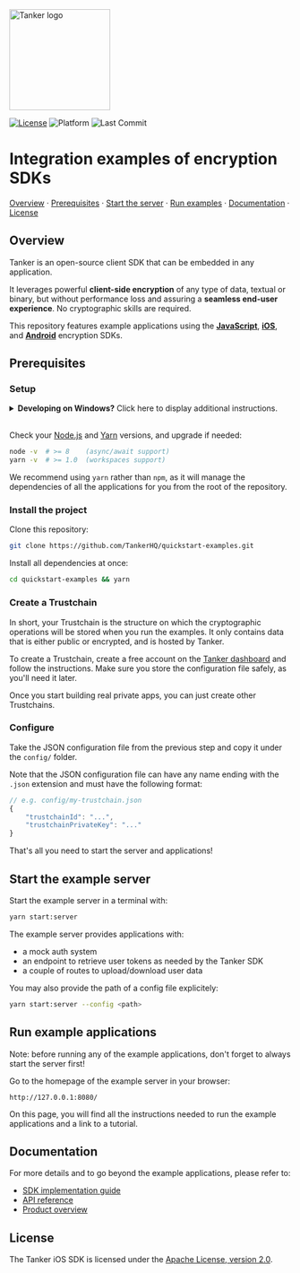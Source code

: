 [last-commit-badge]: https://img.shields.io/github/last-commit/TankerHQ/quickstart-examples.svg?label=Last%20commit&logo=github
[license-badge]: https://img.shields.io/badge/License-Apache%202.0-blue.svg
[license-link]: https://opensource.org/licenses/Apache-2.0
[platform-badge]: https://img.shields.io/static/v1.svg?label=Platform&message=android%20%7C%20ios%20%7C%20javascript&color=lightgrey

<img src="https://cdn.jsdelivr.net/gh/TankerHQ/sdk-js@v1.10.1/src/public/tanker.png" alt="Tanker logo" width="180" />

[![License][license-badge]][license-link]
![Platform][platform-badge]
![Last Commit][last-commit-badge]

# Integration examples of encryption SDKs

[Overview](#overview) · [Prerequisites](#prerequisites) · [Start the server](#start-the-example-server) · [Run examples](#run-example-applications) · [Documentation](#documentation) · [License](#license)

## Overview

Tanker is an open-source client SDK that can be embedded in any application.

It leverages powerful **client-side encryption** of any type of data, textual or binary, but without performance loss and assuring a **seamless end-user experience**. No cryptographic skills are required.

This repository features example applications using the **[JavaScript](https://github.com/TankerHQ/sdk-js)**, **[iOS](https://github.com/TankerHQ/sdk-ios)**, and **[Android](https://github.com/TankerHQ/sdk-android)** encryption SDKs.

## Prerequisites

### Setup

<details>
<summary><b>Developing on Windows?</b> Click here to display additional instructions.</summary>

#### ↡↡↡↡↡↡↡↡↡↡ Windows instructions ↡↡↡↡↡↡↡↡↡↡

<br />

On Windows 10 version 1607 or later, the easiest way to run the quickstart examples is by installing the [Windows Subsystem for Linux](https://msdn.microsoft.com/en-us/commandline/wsl/about).

Although it is possible to set up a Node.js stack on older Windows versions, the amount of work required is out of the scope of this guide.

Once you have enabled [Windows Subsystem for Linux](https://msdn.microsoft.com/en-us/commandline/wsl/about), open a new Command Prompt instance and type the following:

```bash
bash
```

Your Command Prompt instance should now be a Bash instance.

For the record, you can access your Windows `C:\` drive at anytime under `/mnt/c`.

Let's update the repo lists and packages:

```bash
sudo apt update -y && sudo apt upgrade -y
```

Install Node.js:

```
sudo apt install nodejs
```

Install Yarn by [following the Ubuntu instructions](https://yarnpkg.com/en/docs/install#debian-stable) on yarnpkg.com.

#### ↟↟↟↟↟↟↟↟↟↟ Windows instructions ↟↟↟↟↟↟↟↟↟↟

</details>

<br />

Check your [Node.js](https://nodejs.org/en/) and [Yarn](https://yarnpkg.com/en/docs/install) versions, and upgrade if needed:
```bash
node -v  # >= 8    (async/await support)
yarn -v  # >= 1.0  (workspaces support)
```

We recommend using `yarn` rather than `npm`, as it will manage the dependencies of all the applications for you from the root of the repository.

### Install the project

Clone this repository:
```bash
git clone https://github.com/TankerHQ/quickstart-examples.git
```

Install all dependencies at once:
```bash
cd quickstart-examples && yarn
```

### Create a Trustchain

In short, your Trustchain is the structure on which the cryptographic operations will be stored when you run the examples. It only contains data that is either public or encrypted, and is hosted by Tanker.

To create a Trustchain, create a free account on the [Tanker dashboard](https://dashboard.tanker.io/signup) and follow the instructions. Make sure you store the configuration file safely, as you'll need it later.

Once you start building real private apps, you can just create other Trustchains.

### Configure

Take the JSON configuration file from the previous step and copy it under the `config/` folder.

Note that the JSON configuration file can have any name ending with the `.json` extension and must have the following format:

```javascript
// e.g. config/my-trustchain.json
{
    "trustchainId": "...",
    "trustchainPrivateKey": "..."
}
```

That's all you need to start the server and applications!

## Start the example server

Start the example server in a terminal with:

```bash
yarn start:server
```

The example server provides applications with:
* a mock auth system
* an endpoint to retrieve user tokens as needed by the Tanker SDK
* a couple of routes to upload/download user data

You may also provide the path of a config file explicitely:

```bash
yarn start:server --config <path>
```

## Run example applications

Note: before running any of the example applications, don't forget to always start the server first!

Go to the homepage of the example server in your browser:

```
http://127.0.0.1:8080/
```

On this page, you will find all the instructions needed to run the example applications and a link to a tutorial.

## Documentation

For more details and to go beyond the example applications, please refer to:

* [SDK implementation guide](https://tanker.io/docs/latest/guide/getting-started/)
* [API reference](https://tanker.io/docs/latest/api/tanker/)
* [Product overview](https://tanker.io/product)

## License

The Tanker iOS SDK is licensed under the [Apache License, version 2.0](http://www.apache.org/licenses/LICENSE-2.0).
